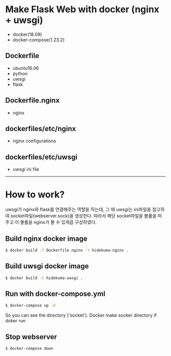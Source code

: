 # Make Flask Web with docker (nginx + uwsgi)
- docker(18.09)
- docker-compose(1.23.2)

## Dockerfile
- ubuntu16.06
- python
- uwsgi
- flask

## Dockerfile.nginx
- nginx

## dockerfiles/etc/nginx
- nginx configurations

## dockerfiles/etc/uwsgi
- uwsgi ini file

---
# How to work?
uwsgi가 nginx와 flask를 연결해주는 역할을 하는데, 그 때 uwsgi는 ini파일을 참고하여 socket파일(webserver.sock)을 생성한다. 따라서 해당 socket파일을 볼륨을 떠주고 이 볼륨을 nginx가 볼 수 있게끔 구성하였다.

## Build nginx docker image
```bash
$ docker build -f Dockerfile.nginx -t hidekuma-nginx .
```

## Build uwsgi docker image
```bash
$ docker build -t hidekuma-uwsgi .
```

## Run with docker-compose.yml
```bash
$ docker-compose up -d
```
So you can see the directory ('socket'). Docker make socker directory if doker run

## Stop webserver
```bash
$ docker-compose down
```

